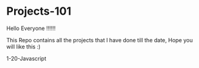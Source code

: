 # Projects-101
Hello Everyone !!!!!!

This Repo contains all the projects that I have done till the date, Hope you will like this :)

1-20-Javascript
